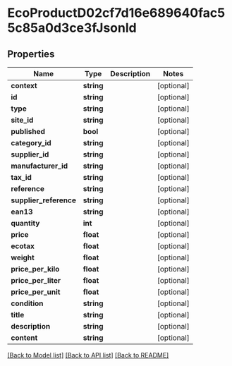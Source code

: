 # EcoProductD02cf7d16e689640fac55c85a0d3ce3fJsonld

## Properties
Name | Type | Description | Notes
------------ | ------------- | ------------- | -------------
**context** | **string** |  | [optional] 
**id** | **string** |  | [optional] 
**type** | **string** |  | [optional] 
**site_id** | **string** |  | [optional] 
**published** | **bool** |  | [optional] 
**category_id** | **string** |  | [optional] 
**supplier_id** | **string** |  | [optional] 
**manufacturer_id** | **string** |  | [optional] 
**tax_id** | **string** |  | [optional] 
**reference** | **string** |  | [optional] 
**supplier_reference** | **string** |  | [optional] 
**ean13** | **string** |  | [optional] 
**quantity** | **int** |  | [optional] 
**price** | **float** |  | [optional] 
**ecotax** | **float** |  | [optional] 
**weight** | **float** |  | [optional] 
**price_per_kilo** | **float** |  | [optional] 
**price_per_liter** | **float** |  | [optional] 
**price_per_unit** | **float** |  | [optional] 
**condition** | **string** |  | [optional] 
**title** | **string** |  | [optional] 
**description** | **string** |  | [optional] 
**content** | **string** |  | [optional] 

[[Back to Model list]](../../README.md#documentation-for-models) [[Back to API list]](../../README.md#documentation-for-api-endpoints) [[Back to README]](../../README.md)

